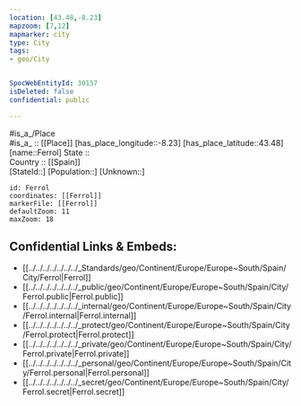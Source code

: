 ```yaml
---
location: [43.48,-8.23] 
mapzoom: [7,12] 
mapmarker: city 
type: City
tags:
- geo/City


SpocWebEntityId: 30157
isDeleted: false
confidential: public

---
```

#is_a_/Place  
#is_a_ :: [[Place]] 
[has_place_longitude::-8.23] 
[has_place_latitude::43.48] 
[name::Ferrol] 
State ::  
Country :: [[Spain]]  
[StateId::] 
[Population::] 
[Unknown::] 


```leaflet
id: Ferrol
coordinates: [[Ferrol]] 
markerFile: [[Ferrol]] 
defaultZoom: 11 
maxZoom: 18
```


## Confidential Links & Embeds: 
- [[../../../../../../../_Standards/geo/Continent/Europe/Europe~South/Spain/City/Ferrol|Ferrol]] 
- [[../../../../../../../_public/geo/Continent/Europe/Europe~South/Spain/City/Ferrol.public|Ferrol.public]] 
- [[../../../../../../../_internal/geo/Continent/Europe/Europe~South/Spain/City/Ferrol.internal|Ferrol.internal]] 
- [[../../../../../../../_protect/geo/Continent/Europe/Europe~South/Spain/City/Ferrol.protect|Ferrol.protect]] 
- [[../../../../../../../_private/geo/Continent/Europe/Europe~South/Spain/City/Ferrol.private|Ferrol.private]] 
- [[../../../../../../../_personal/geo/Continent/Europe/Europe~South/Spain/City/Ferrol.personal|Ferrol.personal]] 
- [[../../../../../../../_secret/geo/Continent/Europe/Europe~South/Spain/City/Ferrol.secret|Ferrol.secret]] 
